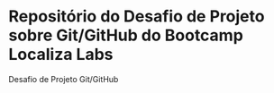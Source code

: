 # Repositório do Desafio de Projeto sobre Git/GitHub do Bootcamp Localiza Labs
Desafio de Projeto Git/GitHub
